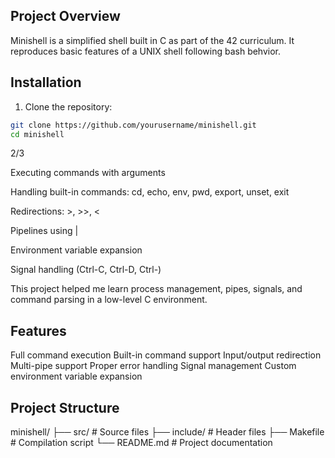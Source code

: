 ## Project Overview

Minishell is a simplified shell built in C as part of the 42 curriculum.
It reproduces basic features of a UNIX shell following bash behvior.


## Installation
1. Clone the repository:
```bash
git clone https://github.com/yourusername/minishell.git
cd minishell
```
2/3

Executing commands with arguments

Handling built-in commands: cd, echo, env, pwd, export, unset, exit

Redirections: >, >>, <

Pipelines using |

Environment variable expansion

Signal handling (Ctrl-C, Ctrl-D, Ctrl-)

This project helped me learn process management, pipes, signals, and command parsing in a low-level C environment.

## Features
Full command execution
Built-in command support
Input/output redirection
Multi-pipe support
Proper error handling
Signal management
Custom environment variable expansion

## Project Structure
minishell/
├── src/               # Source files
├── include/           # Header files
├── Makefile           # Compilation script
└── README.md          # Project documentation
